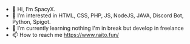 - 👋 Hi, I’m SpacyX.
- 👀 I’m interested in HTML, CSS, PHP, JS, NodeJS, JAVA, Discord Bot, Python, Spigot.
- 🌱 I’m currently learning nothing I'm in break but develop in freelance
- 📫 How to reach me https://www.raito.fun/

<!---
skyhnix/skyhnix is a ✨ special ✨ repository because its `README.md` (this file) appears on your GitHub profile.
You can click the Preview link to take a look at your changes.
--->
